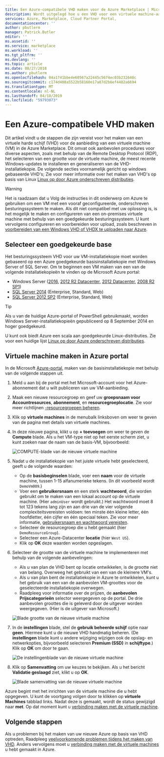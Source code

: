 ```yaml
---
title: Een Azure-compatibele VHD maken voor de Azure Marketplace | Microsoft Docs
description: Wordt uitgelegd hoe u een VHD voor een virtuele machine-aanbieding maken in de Azure Marketplace.
services: Azure, Marketplace, Cloud Partner Portal,
documentationcenter: ''
author: pbutlerm
manager: Patrick.Butler
editor: ''
ms.assetid: ''
ms.service: marketplace
ms.workload: ''
ms.tgt_pltfrm: ''
ms.devlang: ''
ms.topic: article
ms.date: 08/27/2018
ms.author: pbutlerm
ms.openlocfilehash: 04a1741bbe4e60567a22445c5674ec03b232640c
ms.sourcegitcommit: c174d408a5522b58160e17a87d2b6ef4482a6694
ms.translationtype: MT
ms.contentlocale: nl-NL
ms.lasthandoff: 04/18/2019
ms.locfileid: "59793073"
---
```

# <a name="create-an-azure-compatible-vhd"></a>Een Azure-compatibele VHD maken

Dit artikel vindt u de stappen die zijn vereist voor het maken van een virtuele harde schijf (VHD) voor de aanbieding van een virtuele machine (VM) in de Azure Marketplace.  Dit omvat ook aanbevolen procedures voor diverse aspecten, zoals met behulp van de Remote Desktop Protocol (RDP), het selecteren van een grootte voor de virtuele machine, de meest recente Windows-updates te installeren en generaliseren van de VHD-installatiekopie.  De volgende secties voornamelijk gericht op windows gebaseerde VHD's; Zie voor meer informatie over het maken van VHD's op basis van Linux [Linux op door Azure onderschreven distributies](../../../virtual-machines/linux/endorsed-distros.md). 

> [!WARNING]
> Het is raadzaam dat u Volg de instructies in dit onderwerp om Azure te gebruiken om een VM met een vooraf geconfigureerde, onderschreven besturingssysteem te maken.  Als dit niet compatibel met uw oplossing is, is het mogelijk te maken en configureren van een on-premises virtuele machine met behulp van een goedgekeurde besturingssysteem.  U kunt vervolgens configureren en voorbereiden voor upload, zoals beschreven in [voorbereiden van een Windows VHD of VHDX te uploaden naar Azure](https://docs.microsoft.com/azure/virtual-machines/windows/prepare-for-upload-vhd-image).


## <a name="select-an-approved-base"></a>Selecteer een goedgekeurde base
Het besturingssysteem VHD voor uw VM-installatiekopie moet worden gebaseerd op een Azure goedgekeurde basisinstallatiekopie met Windows Server of SQL Server.
Om te beginnen een VM maken van een van de volgende installatiekopieën te vinden op de Microsoft Azure portal:

-   Windows Server ([2016](https://www.microsoft.com/evalcenter/evaluate-windows-server-2016), [2012 R2 Datacenter](https://azure.microsoft.com/marketplace/partners/microsoft/windowsserver2012r2datacenter/), [2012 Datacenter](https://azure.microsoft.com/marketplace/partners/microsoft/windowsserver2012datacenter/), [2008 R2 SP1](https://azure.microsoft.com/marketplace/partners/microsoft/windowsserver2008r2sp1/))
-   [SQL Server 2014](https://docs.microsoft.com/azure/virtual-machines/windows/sql/virtual-machines-windows-sql-server-pricing-guidance) (Enterprise, Standard, Web)
-   [SQL Server 2012 SP2](https://docs.microsoft.com/azure/virtual-machines/windows/sql/virtual-machines-windows-sql-server-pricing-guidance) (Enterprise, Standard, Web)

> [!TIP]
> Als u van de huidige Azure-portal of PowerShell gebruikmaakt, worden Windows Server-installatiekopieën gepubliceerd op 8 September 2014 en hoger goedgekeurd.

U kunt ook biedt Azure een scala aan goedgekeurde Linux-distributies.  Zie voor een huidige lijst [Linux op door Azure onderschreven distributies](https://docs.microsoft.com/azure/virtual-machines/linux/endorsed-distros).


## <a name="create-vm-in-the-azure-portal"></a>Virtuele machine maken in Azure portal 

In de Microsoft [Azure-portal](https://ms.portal.azure.com/), maken van de basisinstallatiekopie met behulp van de volgende stappen uit.

1. Meld u aan bij de portal met het Microsoft-account voor het Azure-abonnement dat u wilt publiceren van uw VM-aanbieding.
2. Maak een nieuwe resourcegroep en geef uw **groepsnaam voor Accountresources**, **abonnement**, en **resourcegroeplocatie**.  Zie voor meer richtlijnen [-resourcegroepen beheren](https://docs.microsoft.com/azure/azure-resource-manager/resource-group-portal).
3. Klik op **virtuele machines** in de menubalk linksboven om weer te geven van de pagina met details van virtuele machines. 
4. In deze nieuwe pagina, klikt u op **+ toevoegen** om weer te geven de **Compute** blade.  Als u het VM-type niet op het eerste scherm ziet, u kunt zoeken naar de naam van de basis-VM, bijvoorbeeld:

    ![COMPUTE-blade van de nieuwe virtuele machine](./media/publishvm_014.png)

5. Nadat u de installatiekopie van het juiste virtuele hebt geselecteerd, geeft u de volgende waarden:
   * Op de **basisbeginselen** blade, voer een **naam** voor de virtuele machine, tussen 1-15 alfanumerieke tekens. (In dit voorbeeld wordt `DemoVm009`.)
   * Voer een **gebruikersnaam** en een sterk **wachtwoord**, die worden gebruikt om te maken van een lokaal account op de virtuele machine.  (Hier `adminUser` wordt gebruikt.)  Het wachtwoord moet 8 tot 123 tekens lang zijn en aan drie van de vier volgende complexiteitsvereisten voldoen: ten minste één kleine letter, één hoofdletter, één cijfer en één speciaal teken. Zie voor meer informatie, [gebruikersnaam en wachtwoord vereisten](https://docs.microsoft.com/azure/virtual-machines/virtual-machines-windows-faq#what-are-the-username-requirements-when-creating-a-vm).
   * Selecteer de resourcegroep die u hebt gemaakt (hier `DemoResourceGroup`).
   * Selecteer een Azure-Datacenter **locatie** (hier `West US`).
   * Klik op **OK** deze waarden worden opgeslagen. 

6. Selecteer de grootte van de virtuele machine te implementeren met behulp van de volgende aanbevelingen:
   * Als u van plan de VHD bent op locatie ontwikkelen, is de grootte niet van belang. Overweeg het gebruikt van een van de kleinere VM's.
   * Als u van plan bent de installatiekopie in Azure te ontwikkelen, kunt u het gebruik van een van de aanbevolen VM-groottes voor de geselecteerde installatiekopie overwegen.
   * Raadpleeg voor informatie over de prijzen, de **aanbevolen Prijscategorieën** selector weergegeven op de portal. De drie aanbevolen groottes die is geleverd door de uitgever worden weergegeven. (Hier is de uitgever van Microsoft.)

   ![Blade grootte van de nieuwe virtuele machine](./media/publishvm_015.png)

7. In de **instellingen** blade, stel de **gebruik beheerde schijf** optie naar **geen**.  Hiermee kunt u de nieuwe VHD handmatig beheren. (De **instellingen** blade kunt u andere wijziging wijzigen ook de opslag- en netwerkopties, bijvoorbeeld selecteren **Premium (SSD)** in **schijftype**.)  Klik op **OK** om door te gaan.

    ![De instellingenblade van de nieuwe virtuele machine](./media/publishvm_016.png)

8. Klik op **Samenvatting** om uw keuzes te bekijken. Als u het bericht **Validatie geslaagd** ziet, klikt u op **OK**.

    ![Blade samenvatting van de nieuwe virtuele machine](./media/publishvm_017.png)

Azure begint met het inrichten van de virtuele machine die u hebt opgegeven.  U kunt de voortgang volgen door te klikken op **virtuele Machines** tabblad links.  Nadat deze is gemaakt, wordt de status gewijzigd naar **met**.  Op dat moment kunt u [verbinding maken met de virtuele machine](./cpp-connect-vm.md).


## <a name="next-steps"></a>Volgende stappen

Als u problemen bij het maken van uw nieuwe Azure op basis van VHD optreden, Raadpleeg [veelvoorkomende problemen tijdens het maken van VHD](./cpp-common-vhd-creation-issues.md).  Anders vervolgens moet u [verbinding maken met de virtuele machines](./cpp-connect-vm.md) u hebt gemaakt in Azure. 

